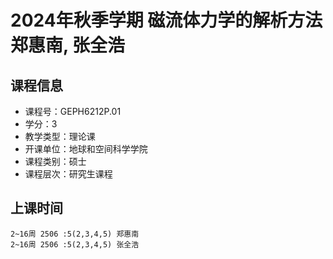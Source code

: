 # 2024年秋季学期 磁流体力学的解析方法 郑惠南, 张全浩






## 课程信息

- 课程号：GEPH6212P.01
- 学分：3
- 教学类型：理论课
- 开课单位：地球和空间科学学院
- 课程类别：硕士
- 课程层次：研究生课程

## 上课时间

```
2~16周 2506 :5(2,3,4,5) 郑惠南
2~16周 2506 :5(2,3,4,5) 张全浩
```

